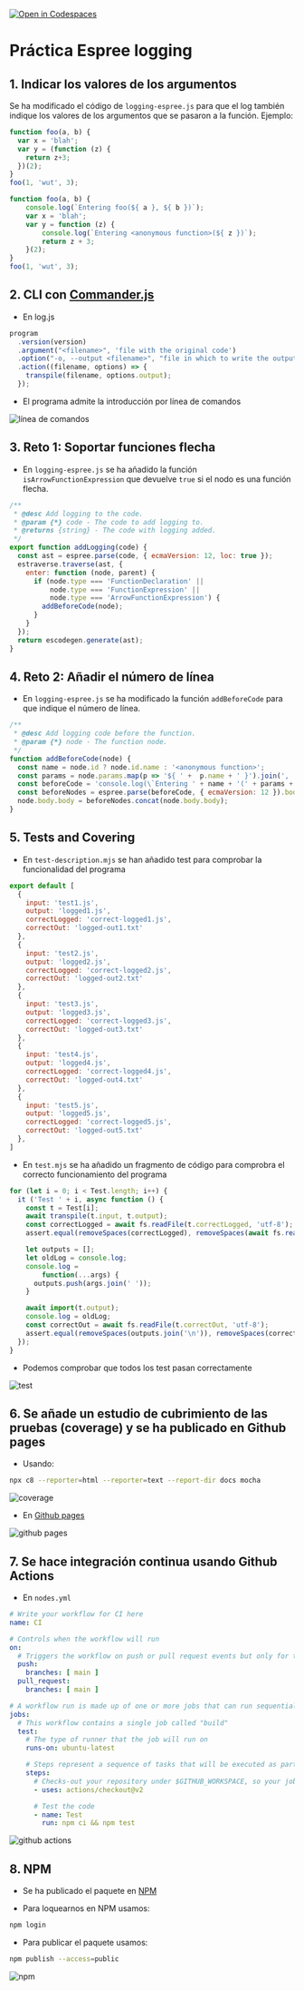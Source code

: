 [![Open in Codespaces](https://classroom.github.com/assets/launch-codespace-f4981d0f882b2a3f0472912d15f9806d57e124e0fc890972558857b51b24a6f9.svg)](https://classroom.github.com/open-in-codespaces?assignment_repo_id=10331479)
# Práctica Espree logging

## 1. Indicar los valores de los argumentos

Se ha modificado el código de `logging-espree.js` para que el log también indique los valores de los argumentos que se pasaron a la función. 
Ejemplo:

```javascript
function foo(a, b) {
  var x = 'blah';
  var y = (function (z) {
    return z+3;
  })(2);
}
foo(1, 'wut', 3);
```

```javascript
function foo(a, b) {
    console.log(`Entering foo(${ a }, ${ b })`);
    var x = 'blah';
    var y = function (z) {
        console.log(`Entering <anonymous function>(${ z })`);
        return z + 3;
    }(2);
}
foo(1, 'wut', 3);
```

## 2. CLI con [Commander.js](https://www.npmjs.com/package/commander)

- En log.js

```javascript
program
  .version(version)
  .argument("<filename>", 'file with the original code')
  .option("-o, --output <filename>", "file in which to write the output")
  .action((filename, options) => {
    transpile(filename, options.output);
  });
```

- El programa admite la introducción por línea de comandos

![línea de comandos](./docs/comandos.png)

## 3. Reto 1: Soportar funciones flecha

- En `logging-espree.js` se ha añadido la función `isArrowFunctionExpression` que devuelve `true` si el nodo es una función flecha.

```javascript
/**
 * @desc Add logging to the code.
 * @param {*} code - The code to add logging to.
 * @returns {string} - The code with logging added.
 */
export function addLogging(code) {
  const ast = espree.parse(code, { ecmaVersion: 12, loc: true });
  estraverse.traverse(ast, {
    enter: function (node, parent) {
      if (node.type === 'FunctionDeclaration' ||
          node.type === 'FunctionExpression' ||
          node.type === 'ArrowFunctionExpression') {
        addBeforeCode(node);
      }
    }
  });
  return escodegen.generate(ast);
}
```

## 4. Reto 2: Añadir el número de línea

- En `logging-espree.js` se ha modificado la función `addBeforeCode` para que indique el número de línea.

```javascript
/**
 * @desc Add logging code before the function.
 * @param {*} node - The function node.
 */
function addBeforeCode(node) {
  const name = node.id ? node.id.name : '<anonymous function>';
  const params = node.params.map(p => '${ ' +  p.name + ' }').join(', ');
  const beforeCode = 'console.log(\`Entering ' + name + '(' + params + ') at line ' + node.loc.start.line + '\`);';
  const beforeNodes = espree.parse(beforeCode, { ecmaVersion: 12 }).body;
  node.body.body = beforeNodes.concat(node.body.body);
}
```

## 5. Tests and Covering

- En `test-description.mjs` se han añadido test para comprobar la funcionalidad del programa

```mjs
export default [
  {
    input: 'test1.js',
    output: 'logged1.js',
    correctLogged: 'correct-logged1.js',
    correctOut: 'logged-out1.txt'
  },
  {
    input: 'test2.js',
    output: 'logged2.js',
    correctLogged: 'correct-logged2.js',
    correctOut: 'logged-out2.txt'
  },
  {
    input: 'test3.js',
    output: 'logged3.js',
    correctLogged: 'correct-logged3.js',
    correctOut: 'logged-out3.txt'
  },
  {
    input: 'test4.js',
    output: 'logged4.js',
    correctLogged: 'correct-logged4.js',
    correctOut: 'logged-out4.txt'
  },
  {
    input: 'test5.js',
    output: 'logged5.js',
    correctLogged: 'correct-logged5.js',
    correctOut: 'logged-out5.txt'
  },
]
```

- En `test.mjs` se ha añadido un fragmento de código para comprobra el correcto funcionamiento del programa

```mjs
for (let i = 0; i < Test.length; i++) {
  it ('Test ' + i, async function () {
    const t = Test[i];
    await transpile(t.input, t.output);
    const correctLogged = await fs.readFile(t.correctLogged, 'utf-8');
    assert.equal(removeSpaces(correctLogged), removeSpaces(await fs.readFile(t.output, 'utf-8')));

    let outputs = [];
    let oldLog = console.log;
    console.log =
        function(...args) {
      outputs.push(args.join(' '));
    }

    await import(t.output);
    console.log = oldLog;
    const correctOut = await fs.readFile(t.correctOut, 'utf-8');
    assert.equal(removeSpaces(outputs.join('\n')), removeSpaces(correctOut));
  });
}
```

- Podemos comprobar que todos los test pasan correctamente

![test](./docs/test.png)

## 6. Se añade un estudio de cubrimiento de las pruebas (coverage) y se ha publicado en Github pages

- Usando: 

```bash
npx c8 --reporter=html --reporter=text --report-dir docs mocha
```

![coverage](./docs/coverage.png)

- En [Github pages](https://ull-esit-pl-2223.github.io/espree-logging-alicia_guadalupe-cruz-alu0101420868/)

![github pages](./docs/github-pages.png)

## 7. Se hace integración continua usando Github Actions

- En `nodes.yml`

```yml
# Write your workflow for CI here
name: CI

# Controls when the workflow will run
on:
  # Triggers the workflow on push or pull request events but only for the $default-branch branch
  push:
    branches: [ main ]
  pull_request:
    branches: [ main ]

# A workflow run is made up of one or more jobs that can run sequentially or in parallel
jobs:
  # This workflow contains a single job called "build"
  test:
    # The type of runner that the job will run on
    runs-on: ubuntu-latest

    # Steps represent a sequence of tasks that will be executed as part of the job
    steps:
      # Checks-out your repository under $GITHUB_WORKSPACE, so your job can access it
      - uses: actions/checkout@v2

      # Test the code
      - name: Test
        run: npm ci && npm test
```
![github actions](./docs/github-actions.png)

## 8. NPM

- Se ha publicado el paquete en [NPM](https://www.npmjs.com/package/@alu0101420868/espree-logging-solution?activeTab=readme)

- Para loquearnos en NPM usamos:

```bash
npm login
```

- Para publicar el paquete usamos:

```bash
npm publish --access=public
```

![npm](./docs/npm.png)
